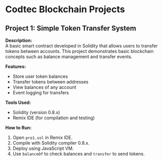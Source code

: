 # Codtec Blockchain Projects

## Project 1: Simple Token Transfer System

**Description:**  
A basic smart contract developed in Solidity that allows users to transfer tokens between accounts. This project demonstrates basic blockchain concepts such as balance management and transfer events.

**Features:**  
- Store user token balances  
- Transfer tokens between addresses  
- View balances of any account  
- Event logging for transfers

**Tools Used:**  
- Solidity (version 0.8.x)  
- Remix IDE (for compilation and testing)

**How to Run:**  
1. Open `pro1.sol` in Remix IDE.  
2. Compile with Solidity compiler 0.8.x.  
3. Deploy using JavaScript VM.  
4. Use `balanceOf` to check balances and `transfer` to send tokens.

